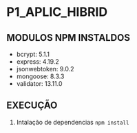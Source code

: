 # P1_APLIC_HIBRID

## MODULOS NPM INSTALDOS

* bcrypt: 5.1.1
* express: 4.19.2
* jsonwebtoken: 9.0.2
* mongoose: 8.3.3
* validator: 13.11.0

## EXECUÇÃO

1. Intalação de dependencias `npm install`
